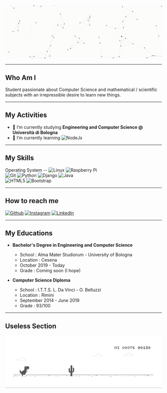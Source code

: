 <img src="https://github.com/alemazzo/alemazzo/blob/main/cutted.gif" alt="presentation"/>


<!--![image](https://github.com/alemazzo/alemazzo/blob/main/presentation.gif)-->

----

## Who Am I
  Student passionate about Computer Science and mathematical / scientific 
  subjects with an irrepressible desire to learn new things. 
  
---

## My Activities

- 🔭 I’m currently studying **Engineering and Computer Science @ Università di Bologna**
- 🌱 I’m currently learning <img alt="NodeJs" src="https://img.shields.io/badge/-NodeJS-E34F26?style=flat-square&logo=node.js&logoColor=white" />

----

## My Skills
<p
  
  
  <h4> Operating System  --  </h4>
  <img alt="Linux" src="https://img.shields.io/badge/-Linux-E34F26?style=flat-square&logo=linux&logoColor=white" />
  <img alt="Raspberry Pi" src="https://img.shields.io/badge/-Raspberry Pi-E34F26?style=flat-square&logo=raspberry-pi&logoColor=white" />
  <br>
  
  <img alt="Git" src="https://img.shields.io/badge/-Git-E34F26?style=flat-square&logo=Git&logoColor=white" />
  
  <img alt="Python" src="https://img.shields.io/badge/-Python-E34F26?style=flat-square&logo=python&logoColor=white" />
  <img alt="Django" src="https://img.shields.io/badge/-Django-E34F26?style=flat-square&logo=django&logoColor=white" />
  <img alt="Java" src="https://img.shields.io/badge/-Java-E34F26?style=flat-square&logo=java&logoColor=white" />
  <br>
  
  <img alt="HTML5" src="https://img.shields.io/badge/-HTML5-E34F26?style=flat-square&logo=html5&logoColor=white" />
  <img alt="Bootstrap" src="https://img.shields.io/badge/-Bootstrap-E34F26?style=flat-square&logo=bootstrap&logoColor=white" />
</p>

----

## How to reach me
<p>
  <a href="https://github.com/alemazzo"><img alt="Github" src="https://img.shields.io/badge/GitHub-%2312100E.svg?&style=for-the-badge&logo=Github&logoColor=white" /></a> 
  <a href="https://www.instagram.com/alessandro.py/"><img alt="Instagram" src="https://img.shields.io/badge/instagram-%231DA1F2.svg?&style=for-the-badge&logo=instagram&logoColor=white" /></a> 
  <a href="https://www.linkedin.com/in/alessandro-mazzoli-009868140/"><img alt="LinkedIn" src="https://img.shields.io/badge/linkedin-%230077B5.svg?&style=for-the-badge&logo=linkedin&logoColor=white" /></a> 
</p>

----

## My Educations

-  <div> 
    
    <b> Bachelor's Degree in Engineering and Computer Science </b>
    <ul>
      <li> School : Alma Mater Studiorum - University of Bologna </li>
      <li> Location : Cesena </li>
      <li> October 2019 - Today </li>
      <li> Grade : Coming soon (I hope)
    </ul>  
  </div>
  
-  <div> 
    
    <b> Computer Science Diploma </b>
    <ul>
      <li> School : I.T.T.S. L. Da Vinci - O. Belluzzi </li>
      <li> Location : Rimini</li>
      <li> September 2014 - June 2019 </li>
      <li> Grade : 93/100      
    </ul>  
  </div>
  



----

## Useless Section

![image](https://github.com/alemazzo/alemazzo/blob/main/dino.gif)

<!--

Here are some ideas to get you started:

- 🔭 I’m currently working on ...
- 🌱 I’m currently learning ...
- 👯 I’m looking to collaborate on ...
- 🤔 I’m looking for help with ...
- 💬 Ask me about ...
- 📫 How to reach me: ...
- 😄 Pronouns: ...
- ⚡ Fun fact: ...
-->
